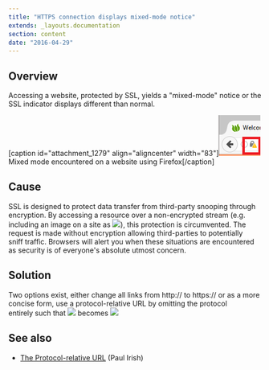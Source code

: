 ```yaml
---
title: "HTTPS connection displays mixed-mode notice"
extends: _layouts.documentation
section: content
date: "2016-04-29"
---
```


## Overview

Accessing a website, protected by SSL, yields a "mixed-mode" notice or the SSL indicator displays different than normal.

\[caption id="attachment\_1279" align="aligncenter" width="83"\][![mixed-mode-indicator](images/mixed-mode-indicator.png)](/docs/wp-content/uploads/2016/04/mixed-mode-indicator.png) Mixed mode encountered on a website using Firefox\[/caption\]

## Cause

SSL is designed to protect data transfer from third-party snooping through encryption. By accessing a resource over a non-encrypted stream (e.g. including an image on a site as _<img src="http://mysite.com/img.jpg" />_), this protection is circumvented. The request is made without encryption allowing third-parties to potentially sniff traffic. Browsers will alert you when these situations are encountered as security is of everyone's absolute utmost concern.

## Solution

Two options exist, either change all links from http:// to https:// or as a more concise form, use a protocol-relative URL by omitting the protocol entirely such that <img src="http://mysite.com/img.jpg" /> becomes <img src="//mysite.com/img.jpg" />

## See also

- [The Protocol-relative URL](http://www.paulirish.com/2010/the-protocol-relative-url/) (Paul Irish)
